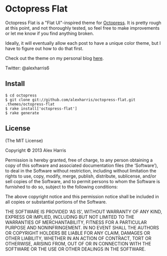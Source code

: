 Octopress Flat
==========
Octopress Flat is a "Flat UI"-inspired theme for [Octopress](http://octopress.org). It is pretty rough at this point, and not thoroughly tested, so feel free to make improvements or let me know if you find anything broken.

Ideally, it will eventually allow each post to have a unique color theme, but I have to figure out how to do that first.

Check out the theme on my personal blog [here](http://blog.alexharr.is).

Twitter: @alexharris6

Install
-------
    $ cd octopress
    $ git clone git://github.com/alexharris/octopress-flat.git .themes/octopress-flat
    $ rake install['octopress-flat']
    $ rake generate

License
-------
(The MIT License)

Copyright © 2013 Alex Harris

Permission is hereby granted, free of charge, to any person obtaining a copy of this software and associated documentation files (the ‘Software’), to deal in the Software without restriction, including without limitation the rights to use, copy, modify, merge, publish, distribute, sublicense, and/or sell copies of the Software, and to permit persons to whom the Software is furnished to do so, subject to the following conditions:

The above copyright notice and this permission notice shall be included in all copies or substantial portions of the Software.

THE SOFTWARE IS PROVIDED ‘AS IS’, WITHOUT WARRANTY OF ANY KIND, EXPRESS OR IMPLIED, INCLUDING BUT NOT LIMITED TO THE WARRANTIES OF MERCHANTABILITY, FITNESS FOR A PARTICULAR PURPOSE AND NONINFRINGEMENT. IN NO EVENT SHALL THE AUTHORS OR COPYRIGHT HOLDERS BE LIABLE FOR ANY CLAIM, DAMAGES OR OTHER LIABILITY, WHETHER IN AN ACTION OF CONTRACT, TORT OR OTHERWISE, ARISING FROM, OUT OF OR IN CONNECTION WITH THE SOFTWARE OR THE USE OR OTHER DEALINGS IN THE SOFTWARE.

